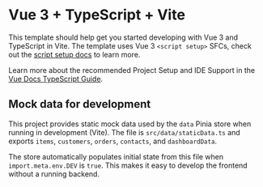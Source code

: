 # Vue 3 + TypeScript + Vite

This template should help get you started developing with Vue 3 and TypeScript in Vite. The template uses Vue 3 `<script setup>` SFCs, check out the [script setup docs](https://v3.vuejs.org/api/sfc-script-setup.html#sfc-script-setup) to learn more.

Learn more about the recommended Project Setup and IDE Support in the [Vue Docs TypeScript Guide](https://vuejs.org/guide/typescript/overview.html#project-setup).

## Mock data for development

This project provides static mock data used by the `data` Pinia store when running in development (Vite). The file is `src/data/staticData.ts` and exports `items`, `customers`, `orders`, `contacts`, and `dashboardData`.

The store automatically populates initial state from this file when `import.meta.env.DEV` is `true`. This makes it easy to develop the frontend without a running backend.
